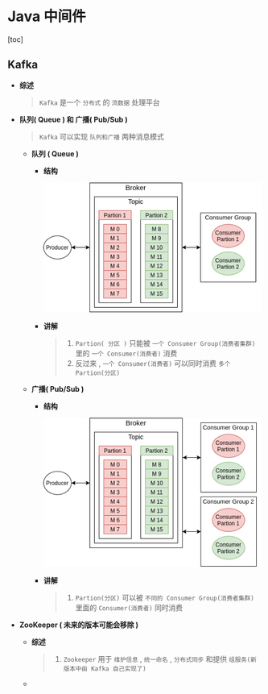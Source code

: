 # Java 中间件

[toc]

## Kafka

+ **综述**

  > `Kafka` 是一个 `分布式` 的 `流数据` 处理平台

+ **队列( Queue ) 和 广播( Pub/Sub )**

  > `Kafka` 可以实现 `队列和广播` 两种消息模式

  + **队列 ( Queue )**

    + **结构**

      <img src="Java%20%E4%B8%AD%E9%97%B4%E4%BB%B6.assets/Untitled%20Diagram%20(1)-1616042238888.png" alt="Untitled Diagram (1)" style="zoom:150%;" />

    + **讲解**

      > 1.  `Partion( 分区 )` 只能被 `一个 Consumer Group(消费者集群)` 里的 `一个 Consumer(消费者)` 消费
      > 2. 反过来 , `一个 Consumer(消费者)` 可以同时消费 `多个 Partion(分区)`

  + **广播( Pub/Sub )**

    + **结构**

      <img src="Java%20%E4%B8%AD%E9%97%B4%E4%BB%B6.assets/Untitled%20Diagram%20(2).png" alt="Untitled Diagram (2)" style="zoom:150%;" />

    + **讲解**

      > 1. `Partion(分区)` 可以被 `不同的 Consumer Group(消费者集群)` 里面的 `Consumer(消费者)` 同时消费

+ **ZooKeeper ( 未来的版本可能会移除 )**

  + **综述**

    > 1. `Zookeeper` 用于 `维护信息` , `统一命名` , `分布式同步` 和提供 `组服务(新版本中由 Kafka 自己实现了)`

  + 